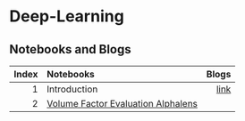 # Deep-Learning
## Notebooks and Blogs

|Index |Notebooks                                                                         |Blogs        |
|----:|:---------------------------------------------------------------------------------|-----------:|
|1 |  Introduction|[link](https://chlanstjr.github.io/2024/02/12/Deep-Learning-Chaper1-Introduction/)|
|2 |  [Volume Factor Evaluation Alphalens](./notebooks/volume_factor_alphalens.ipynb)    ||
